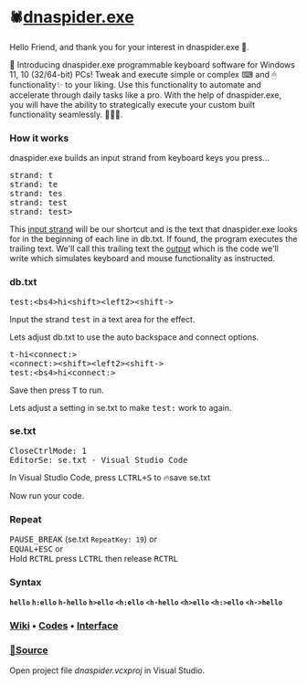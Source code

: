 &nbsp;<h1><span href="https://github.com/dnaspider/dna/releases" title="Get the latest dnaspider.exe release &#13;&#13;Press [WIN + PAUSE_BREAK] for system type">`🕷`</span>[dnaspider.exe](https://github.com/dnaspider/dna/releases "Programmable keyboard software")</h1>
Hello Friend, and thank you for your interest in dnaspider.exe 🙏.

🥁 Introducing dnaspider.exe programmable keyboard software for Windows 11, 10 (32/64-bit) PCs! Tweak and execute simple or complex ⌨ and 🖱 functionality✨ to your liking. Use this functionality to automate and accelerate through daily tasks like a pro. With the help of dnaspider.exe, you will have the ability to strategically execute your custom built functionality seamlessly. 🦾🤖🦾.

### How it works
dnaspider.exe builds an input strand from keyboard keys you press... 
<pre><span title="The [T] key on the keyboard was pressed">strand: <kbd>t</kbd></span>
<span title="The [E] key on the keyboard was pressed">strand: <kbd>te</kbd></span>
<span title="The [S] key on the keyboard was pressed">strand: <kbd>tes</kbd></span>
<span title="The [T] key on the keyboard was pressed">strand: <kbd>test</kbd></span>
<span title="The input sequence [test] was found in the &#13;beginning of one of the lines in db.txt.&#13;Running trailing output...">strand: <kbd>test></kbd></span></pre>

This [input strand](https://github.com/dnaspider/dna/wiki/Input-map "View input strand map") will be our shortcut and is the text that dnaspider.exe looks for in the beginning of each line in <span title="Database">db.txt</span>. If found, the program executes the trailing text. We'll call this trailing text the <a href="https://github.com/dnaspider/dna/wiki/api" title="Application programming interface">output</a> which is the code we'll write which simulates keyboard and mouse functionality as instructed. 

### db.txt
<pre><kbd title="Input strand &#13;&#13;Clear strand with BACKSPACE then type 'test' to run">test</kbd><span title="Use :, -, >, or io:* from se.txt to link the input:output">:</span><span title="Presses BACKSPACE four times">&lt;bs4&gt;</span><span title="Types hi">hi</span><span title="Holds SHIFT">&lt;shift&gt;</span><span title="Presses LEFT twice">&lt;left2&gt;</span><span title="Releases SHIFT">&lt;shift-&gt;</span>
</pre>

Input the strand <kbd>test</kbd> in a text area for the effect.

Lets adjust db.txt to use the auto <span title="-">backspace</span> and <span title="<connect:> or <connect->">connect</span> options.
<pre><span title="Clear strand then press T, RCTRL to run"><kbd>t</kbd><kbd>-</kbd></span>hi&lt;connect:&gt;
<span title="Use RCTRL, RSHIFT+LSHIFT, or COMMA+ESC for &lt; then type 'connect' followed by RCTRL to run"><kbd>&lt;</kbd><kbd>connect</kbd><kbd>:&gt;</kbd></span>&lt;shift&gt;&lt;left2&gt;&lt;shift-&gt;
<kbd>test</kbd><kbd>:</kbd>&lt;bs4&gt;hi&lt;connect:&gt;</pre>

Save then press <kbd>T</kbd> to run.

Lets adjust a setting in se.txt to make <kbd title="Line 3">test:</kbd> work to again.

### se.txt
<pre title="CloseCtrlMode is now set to True">CloseCtrlMode: 1
EditorSe: se.txt - Visual Studio Code</pre>

In Visual Studio Code, press <kbd>LCTRL+S</kbd> to 🔥save <span title="Settings">se.txt</span>

Now run your code.

### Repeat
<kbd>PAUSE_BREAK</kbd> (se.txt `RepeatKey: 19`) or <br>
<kbd>EQUAL+ESC</kbd> or <br>
Hold <kbd>RCTRL</kbd> press <kbd>LCTRL</kbd> then release <kbd>RCTRL</kbd> 

### Syntax
<strong><span title="Settings&#013;=se.txt==========&#013;StrandLengthMode: 1&#013;StrandLength: 3&#013;CtrlScanOnlyMode: 0&#013;CloseCtrlMode: 0&#013;Ignore_A-Z: 0&#013;===============&#013;&#013;Database&#013;=db.txt==========&#013;hello&#013;===============&#13;&#013;Run&#013;Press H E L in a text area&#13;&#13;Program&#13;=dnaspider.exe=====&#013;strand: h&#013;strand: he&#013;strand: hel&#013;===============">`hello`</span>
 <span title="=se.txt==========&#013;StrandLengthMode: 0&#013;CtrlScanOnlyMode: 0&#013;CloseCtrlMode: 0&#013;Ignore_A-Z: 0&#013;===============&#13;&#13;=db.txt==========&#13;h:ello&#13;===============&#13;&#13;Run&#13;Clear strand then press H&#13;&#13;To clear strand, toggle RIGHT_CTRL, &#13;BACKSPACE, or LEFT_SHIFT + PAUSE_BREAK&#13;&#13;=dnaspider.exe=====&#013;strand: h&#013;===============">`h:ello`</span>
 <span title="Use minus sign for auto BACKSPACE&#13;&#13;=db.txt==========&#13;h-hello&#13;===============&#13;&#13;Run&#13;Clear strand then press H&#13;&#13;=dnaspider.exe=====&#013;strand: h&#013;===============">`h-hello`</span>
 <span title="Use > to remember input strand &#13;for SCROLL_LOCK repeat&#13; &#13;=db.txt==========&#13;h>ello&#13;===============&#13;&#13;Run&#13;Press H&#13;&#13;=dnaspider.exe=====&#013;strand: h&#013;===============">`h>ello`</span>
 <span title="=db.txt==========&#13;<h:ello&#13;===============&#13;&#13;Run&#13;Press RIGHT_CTRL, release RIGHT_CTRL, H&#13;Or press COMMA + ESC, H&#13;&#13;=dnaspider.exe=====&#013;strand: <&#13;strand: <h&#013;===============">`<h:ello`</span>
 <span title="&#13;&#13;=db.txt==========&#13;<h-hello&#13;===============&#13;&#13;Run&#13;Press RIGHT_CTRL, release RIGHT_CTRL, H&#13;&#13;=dnaspider.exe=====&#013;strand: <&#13;strand: <h&#013;===============">`<h-hello`</span>
 <span title="Use > to remember input strand &#13;for SCROLL_LOCK repeat&#13;&#13;=db.txt==========&#13;<h>ello&#13;===============&#13;&#13;Run&#13;Press RIGHT_CTRL, release RIGHT_CTRL, H&#13;&#13;=dnaspider.exe=====&#013;strand: <&#13;strand: <h&#013;===============">`<h>ello`</span>
 <span title="Connect&#13;&#13;=db.txt========&#13;<i-><o->h<h:>!&#13;<o->hello!&#13;<h:>ello&#13;=============&#13;&#13;Run&#13;Press RIGHT_CTRL, release RIGHT_CTRL, I&#13;&#13;=dnaspider.exe=====&#013;strand: <i&#013;===============">`<h:>ello`</span>
 <span title="Infinite loop&#13;&#13;Press ESC to stop or PAUSE_BREAK to pause/resume&#13;&#13;=db.txt==========&#13;<h-><speed:250>hello <h->&#13;===============&#13;&#13;Run&#13;Press RIGHT_CTRL, release RIGHT_CTRL, H&#13;&#13;=dnaspider.exe=====&#013;strand: <&#13;strand: <h&#013;===============">`<h->hello`</span></strong>

### <a href="https://github.com/dnaspider/dna/wiki">Wiki</a> • <a href="https://github.com/dnaspider/dna/wiki/api" title="Application programming interface">Codes</a> • <a href="https://github.com/dnaspider/dna/wiki/interface" title="UI">Interface</a>


<h3><a href="https://github.com/dnaspider/dna/archive/master.zip" title="Extract dna-master folder from dna-master.zip to desktop&#13;&#13;dnaspider.vcxproj > Open with > Visual Studio&#13;&#13;Solution Explorer > Source Files > dnaspider.cpp&#13;&#13;Build (Release, x64)&#13;CTRL + SHIFT + B&#13;&#13;dnaspider.exe build can be found in dna/x64/release or dna/Release (x86)">📂Source</a></h3>

Open project file <em>dnaspider.vcxproj</em> in Visual Studio.
